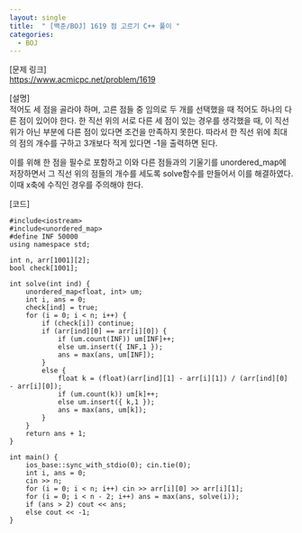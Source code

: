 ```yaml
---
layout: single
title:  " [백준/BOJ] 1619 점 고르기 C++ 풀이 "
categories:
  - BOJ
---
```


[문제 링크]   
<https://www.acmicpc.net/problem/1619>

[설명]   
적어도 세 점을 골라야 하며, 고른 점들 중 임의로 두 개를 선택했을 때 적어도 하나의 다른 점이 있어야 한다.
한 직선 위의 서로 다른 세 점이 있는 경우를 생각했을 때, 이 직선 위가 아닌 부분에 다른 점이 있다면 조건을 만족하지 못한다.
따라서 한 직선 위에 최대의 점의 개수를 구하고 3개보다 적게 있다면 -1을 출력하면 된다.   

이를 위해 한 점을 필수로 포함하고 이와 다른 점들과의 기울기를 unordered_map에 저장하면서 그 직선 위의 점들의 개수를 세도록 solve함수를 만들어서 이를 해결하였다. 
이때 x축에 수직인 경우를 주의해야 한다.

[코드]   
```
#include<iostream>
#include<unordered_map>
#define INF 50000
using namespace std;

int n, arr[1001][2];
bool check[1001];

int solve(int ind) {
    unordered_map<float, int> um;
    int i, ans = 0;
    check[ind] = true;
    for (i = 0; i < n; i++) {
        if (check[i]) continue;
        if (arr[ind][0] == arr[i][0]) {
            if (um.count(INF)) um[INF]++;
            else um.insert({ INF,1 });
            ans = max(ans, um[INF]);
        }
        else {
            float k = (float)(arr[ind][1] - arr[i][1]) / (arr[ind][0] - arr[i][0]);
            if (um.count(k)) um[k]++;
            else um.insert({ k,1 });
            ans = max(ans, um[k]);
        }
    }
    return ans + 1;
}

int main() {
    ios_base::sync_with_stdio(0); cin.tie(0);
    int i, ans = 0;
    cin >> n;
    for (i = 0; i < n; i++) cin >> arr[i][0] >> arr[i][1];
    for (i = 0; i < n - 2; i++) ans = max(ans, solve(i));
    if (ans > 2) cout << ans;
    else cout << -1;
}
```
 
